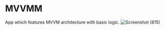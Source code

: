 # MVVMM
App which features MVVM architecture with basic logic.
![Screenshot (815)](https://github.com/kajendra10/MVVM/assets/84381668/c9b6761c-e7c1-440d-a543-f81a475661e7)
